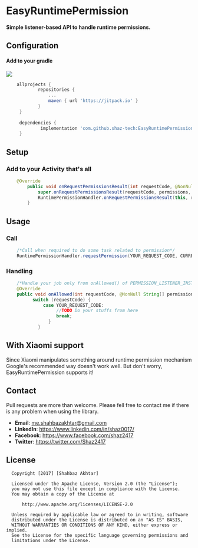# EasyRuntimePermission
**Simple listener-based API to handle runtime permissions.**

## Configuration
#### Add to your gradle 
[![](https://jitpack.io/v/shaz-tech/EasyRuntimePermission.svg)](https://jitpack.io/#shaz-tech/EasyRuntimePermission)
```groovy
    allprojects {
            repositories {
                ...
                maven { url 'https://jitpack.io' }
            }
     }
        
     dependencies {
        	 implementation 'com.github.shaz-tech:EasyRuntimePermission:1.1'
     }
```

## Setup
### Add to your Activity that's all
```java
    @Override
        public void onRequestPermissionsResult(int requestCode, @NonNull String[] permissions, @NonNull int[] grantResults) {
            super.onRequestPermissionsResult(requestCode, permissions, grantResults);
            RuntimePermissionHandler.onRequestPermissionsResult(this, requestCode, permissions, grantResults);
        }
```

## Usage
### Call
```java
    /*Call when required to do some task related to permission*/
    RuntimePermissionHandler.requestPermission(YOUR_REQUEST_CODE, CURRENT_ACTIVITY, PERMISSION_LISTENER_INSTANCE, BUNCH_OF_PERMISSIONS);
```
### Handling
```java
    /*Handle your job only from onAllowed() of PERMISSION_LISTENER_INSTANCE*/
    @Override
    public void onAllowed(int requestCode, @NonNull String[] permissions) {
          switch (requestCode) {
              case YOUR_REQUEST_CODE:
                   //TODO Do your stuffs from here
                   break;
                }
            }
```

## With Xiaomi support
Since Xiaomi manipulates something around runtime permission mechanism Google's recommended way doesn't work well. But don't worry, EasyRuntimePermission supports it!

## Contact
Pull requests are more than welcome.
Please fell free to contact me if there is any problem when using the library.
- **Email**: me.shahbazakhtar@gmail.com
- **LinkedIn**: https://www.linkedin.com/in/shaz0017/
- **Facebook**: https://www.facebook.com/shaz2417
- **Twitter**: https://twitter.com/Shaz2417



License
--------

      Copyright [2017] [Shahbaz Akhtar]
      
      Licensed under the Apache License, Version 2.0 (the "License");
      you may not use this file except in compliance with the License.
      You may obtain a copy of the License at
      
          http://www.apache.org/licenses/LICENSE-2.0
      
      Unless required by applicable law or agreed to in writing, software
      distributed under the License is distributed on an "AS IS" BASIS,
      WITHOUT WARRANTIES OR CONDITIONS OF ANY KIND, either express or implied.
      See the License for the specific language governing permissions and
      limitations under the License.      

